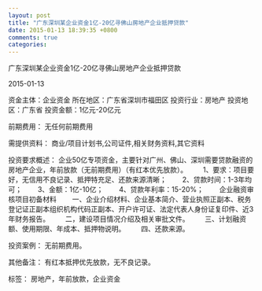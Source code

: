 ```yaml
---
layout: post
title: "广东深圳某企业资金1亿-20亿寻佛山房地产企业抵押贷款"
date: 2015-01-13 18:39:35 +0800
comments: true
categories: 
---
```

广东深圳某企业资金1亿-20亿寻佛山房地产企业抵押贷款



2015-01-13

资金主体：企业资金
所在地区：广东省深圳市福田区
投资行业：房地产
投资地区：广东省
投资金额：1亿元-20亿元

前期费用：
无任何前期费用

需提供资料：
商业/项目计划书,公司证件,相关财务资料,其它资料

投资要求概述：
企业50亿专项资金，主要针对广州、佛山、深圳需要贷款融资的房地产企业，年前放款（无前期费用）（有红本优先放款）。
　　1、要求：项目要好，无信用不良记录、抵押特充足、还款来源清晰；
　　2、贷款时间：1-3年均可；
　　3、金额：1亿-10亿；
　　4、贷款年利率：15-20%；
　　企业融资审核项目初备材料
　　一、企业介绍材料、企业基本简介、营业执照正副本、税务登记证正副本组织机构代码正副本、开户许可证、法定代表人身份证复印件、近3年财务报告。
　　二，建设项目情况介绍及相关审批文件。
　　三、计划融资额、使用期限、年成本、抵押物说明。
　　四、还款来源。

投资案例：
无前期费用。

其他备注：
有红本抵押优先放款，无不良记录。

标签：
房地产，年前放款，企业资金

